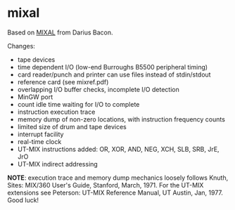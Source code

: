 # mixal
Based on [MIXAL](http://github.com/darius/mixal) from Darius Bacon.

Changes:

  * tape devices
  * time dependent I/O (low-end Burroughs B5500 peripheral timing)
  * card reader/punch and printer can use files instead of stdin/stdout
  * reference card (see mixref.pdf)
  * overlapping I/O buffer checks, incomplete I/O detection
  * MinGW port
  * count idle time waiting for I/O to complete
  * instruction execution trace
  * memory dump of non-zero locations, with instruction frequency counts
  * limited size of drum and tape devices
  * interrupt facility
  * real-time clock
  * UT-MIX instructions added: OR, XOR, AND, NEG, XCH, SLB, SRB, JrE, JrO
  * UT-MIX indirect addressing

**NOTE**: execution trace and memory dump mechanics loosely 
follows Knuth, Sites: MIX/360 User's Guide, Stanford, March, 1971. For the UT-MIX extensions see Peterson: UT-MIX Reference Manual, UT Austin, Jan, 1977. Good luck!


